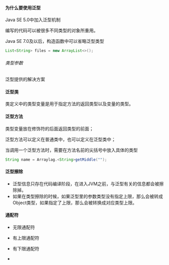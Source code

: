 #### 为什么要使用泛型

Java SE 5.0中加入泛型机制

编写的代码可以被很多不同类型的对象所重用。

Java SE 7.0及以后，构造函数中可以省略泛型类型

```java
List<String> files = new ArrayList<>();
```



###### 类型参数

泛型提供的解决方案

#### 泛型类

类定义中的类型变量是用于指定方法的返回类型以及变量的类型。 

#### 泛型方法

类型变量放在修饰符的后面返回类型的前面；

泛型方法可以定义在普通类中，也可以定义在泛型类中；

当调用一个泛型方法时，需要在方法名前的尖括号中放入具体的类型

```java
String name = Arraylag.<String>getMiddle("");
```



#### 泛型擦除

- 泛型信息只存在代码编译阶段，在进入JVM之前，与泛型有关的信息都会被擦除掉。
- 如果在类型擦除的时候，如果泛型里的参数类型没有指定上限，那么会被转成Object类型，如果指定了上限，那么会被转换成对应类型上限。

#### 通配符

- 无限通配符
- 有上限通配符
- 有下限通配符

- 